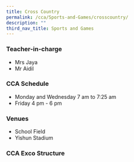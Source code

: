 ```yaml
---
title: Cross Country
permalink: /cca/Sports-and-Games/crosscountry/
description: ""
third_nav_title: Sports and Games
---
```

### Teacher-in-charge
* Mrs Jaya
* Mr Aidil

### CCA Schedule
* Monday and Wednesday 7 am to 7:25 am
* Friday 4 pm - 6 pm

### Venues
* School Field
* Yishun Stadium


### CCA Exco Structure